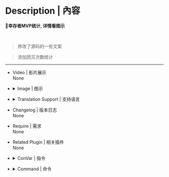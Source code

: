 # Description | 內容
**📌幸存者MVP统计, 详情看图示**

<br>

> 修改了源码的一些文案

> 添加团灭次数统计

---
* Video | 影片展示
<br>None

* <details><summary>Image | 图示</summary>

	幸存者MVP统计:

	![survivor_mvp.smx](imgs/01.png)<br>
	
	![survivor_mvp.smx](imgs/02.png)<br>

	幸存者Tank MVP统计:

	![survivor_mvp.smx](imgs/03.png)
</details>

* <details><summary>Translation Support | 支持语言</summary>

	```
	简体中文
	```
</details>

* Changelog | 版本日志
<br>None

* Require | 需求
<br>None

* Related Plugin | 相关插件
<br>None

* <details><summary>ConVar | 指令</summary>

	* cfg/sourcemod/survivor_mvp.cfg
	```
	// 轮播时间间隔
	// Default: "240.0"
	// sm_mvp_time "240.0"
	```
</details>

* <details><summary>Command | 命令</summary>

	`sm_mvp`> 即时显示幸存者MVP统计信息
</details>